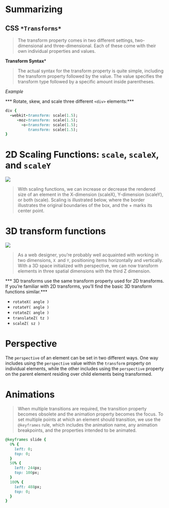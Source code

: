 
# Summarizing 



## CSS `*Transforms*`

> The transform property comes in two different settings, two-dimensional and three-dimensional.
> Each of these come with their own individual properties and values.

**Transform Syntax***

> The actual syntax for the transform property is quite simple, including the transform property followed by the value. 
> The value specifies the transform type followed by a specific amount inside parentheses.

*Example*

*** Rotate, skew, and scale three different `<div>` elements:***

``` ruby
div {
  -webkit-transform: scale(1.5);
     -moz-transform: scale(1.5);
       -o-transform: scale(1.5);
          transform: scale(1.5);
}

```

# 2D Scaling Functions: `scale`, `scaleX`, and `scaleY`

![](https://i0.wp.com/lenadesign.org/wp-content/uploads/2020/02/skew.gif?resize=580%2C435&ssl=1)


> With scaling functions, we can increase or decrease the rendered size of an element in the X-dimension (scaleX), Y-dimension (scaleY), or both (scale). Scaling is illustrated below, where the border illustrates the original boundaries of the box, and the + marks its center point.


# 3D transform functions

![](https://gutenberghub.com/wp-content/uploads/2020/01/Screen-Recording-2020-01-18-at-01.38-PM.gif)

> As a web designer, you’re probably well acquainted with working in two dimensions, `X `and `Y`, positioning items horizontally and vertically.
> With a 3D space initialized with perspective, we can now transform elements in three spatial dimensions with the third Z dimension.

*** 3D transforms use the same transform property used for 2D transforms. If you’re familiar with 2D transforms, you’ll find the basic 3D transform functions similar.***

- `rotateX( angle )`
- `rotateY( angle )`
- `rotateZ( angle )`
- `translateZ( tz )`
- `scaleZ( sz )`

# Perspective
The `perspective` of an element can be set in two different ways. One way includes using the `perspective` value within the `transform` property on individual elements, while the other includes using the `perspective` property on the parent element residing over child elements being transformed.

# Animations
> When multiple transitions are required, the transition property becomes obsolete and the animation property becomes the focus. To set multiple points at which an element should transition, we use the` @keyframes` rule, which includes the animation name, any animation breakpoints, and the properties intended to be animated.

``` ruby
@keyframes slide {
  0% {
    left: 0;
    top: 0;
  }
  50% {
    left: 244px;
    top: 100px;
  }
  100% {
    left: 488px;
    top: 0;
  }
}
```
